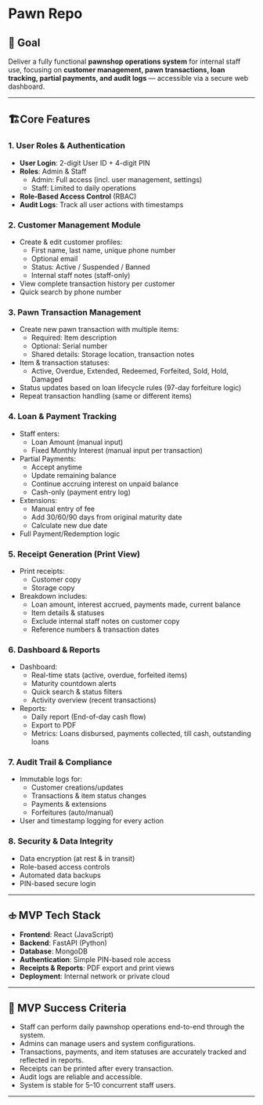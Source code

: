 # Pawn Repo

## 🌟 Goal

Deliver a fully functional **pawnshop operations system** for internal staff use, focusing on **customer management, pawn transactions, loan tracking, partial payments, and audit logs** — accessible via a secure web dashboard.

---

## 🏗️Core Features

### 1. User Roles & Authentication

- **User Login**: 2-digit User ID + 4-digit PIN
- **Roles**: Admin & Staff
  - Admin: Full access (incl. user management, settings)
  - Staff: Limited to daily operations
- **Role-Based Access Control** (RBAC)
- **Audit Logs**: Track all user actions with timestamps

### 2. Customer Management Module

- Create & edit customer profiles:
  - First name, last name, unique phone number
  - Optional email
  - Status: Active / Suspended / Banned
  - Internal staff notes (staff-only)
- View complete transaction history per customer
- Quick search by phone number

### 3. Pawn Transaction Management

- Create new pawn transaction with multiple items:
  - Required: Item description
  - Optional: Serial number
  - Shared details: Storage location, transaction notes
- Item & transaction statuses:
  - Active, Overdue, Extended, Redeemed, Forfeited, Sold, Hold, Damaged
- Status updates based on loan lifecycle rules (97-day forfeiture logic)
- Repeat transaction handling (same or different items)

### 4. Loan & Payment Tracking

- Staff enters:
  - Loan Amount (manual input)
  - Fixed Monthly Interest (manual input per transaction)
- Partial Payments:
  - Accept anytime
  - Update remaining balance
  - Continue accruing interest on unpaid balance
  - Cash-only (payment entry log)
- Extensions:
  - Manual entry of fee
  - Add 30/60/90 days from original maturity date
  - Calculate new due date
- Full Payment/Redemption logic

### 5. Receipt Generation (Print View)

- Print receipts:
  - Customer copy
  - Storage copy
- Breakdown includes:
  - Loan amount, interest accrued, payments made, current balance
  - Item details & statuses
  - Exclude internal staff notes on customer copy
  - Reference numbers & transaction dates

### 6. Dashboard & Reports

- Dashboard:
  - Real-time stats (active, overdue, forfeited items)
  - Maturity countdown alerts
  - Quick search & status filters
  - Activity overview (recent transactions)
- Reports:
  - Daily report (End-of-day cash flow)
  - Export to PDF
  - Metrics: Loans disbursed, payments collected, till cash, outstanding loans

### 7. Audit Trail & Compliance

- Immutable logs for:
  - Customer creations/updates
  - Transactions & item status changes
  - Payments & extensions
  - Forfeitures (auto/manual)
- User and timestamp logging for every action

### 8. Security & Data Integrity

- Data encryption (at rest & in transit)
- Role-based access controls
- Automated data backups
- PIN-based secure login

---

## 🕁️ MVP Tech Stack

- **Frontend**: React (JavaScript)
- **Backend**: FastAPI (Python)
- **Database**: MongoDB
- **Authentication**: Simple PIN-based role access
- **Receipts & Reports**: PDF export and print views
- **Deployment**: Internal network or private cloud

---

## 🏁 MVP Success Criteria

- Staff can perform daily pawnshop operations end-to-end through the system.
- Admins can manage users and system configurations.
- Transactions, payments, and item statuses are accurately tracked and reflected in reports.
- Receipts can be printed after every transaction.
- Audit logs are reliable and accessible.
- System is stable for 5–10 concurrent staff users.

---
